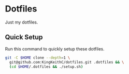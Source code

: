 # Dotfiles
Just my dotfiles.

## Quick Setup
Run this command to quickly setup these dotfiles.

```bash
git -C $HOME clone --depth=1 \
  git@github.com:KingKeithC/dotfiles.git .dotfiles && \
  (cd $HOME/.dotfiles && ./setup.sh)
```
